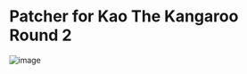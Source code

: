 # Patcher for Kao The Kangaroo Round 2
![image](https://user-images.githubusercontent.com/118167137/218367347-0d884e36-0919-4304-939f-baf40ab6aeeb.png)
